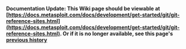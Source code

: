 <!-- Maintainers:  Please do not modify this file directly, create a pull request instead -->

**Documentation Update: This Wiki page should be viewable at [https://docs.metasploit.com/docs/development/get-started/git/git-reference-sites.html](https://docs.metasploit.com/docs/development/get-started/git/git-reference-sites.html). Or if it is no longer available, see this page's [previous history](./_history)**

